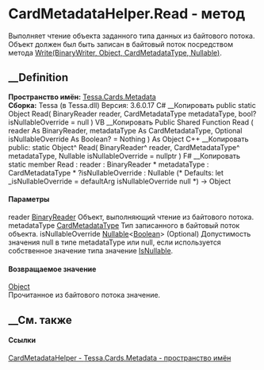 # CardMetadataHelper.Read - метод
Выполняет чтение объекта заданного типа данных из байтового потока. Объект
должен был быть записан в байтовый поток посредством метода
[Write(BinaryWriter, Object, CardMetadataType,
Nullable<Boolean>)](M_Tessa_Cards_Metadata_CardMetadataHelper_Write.htm).
## __Definition
 **Пространство имён:** [Tessa.Cards.Metadata](N_Tessa_Cards_Metadata.htm)  
 **Сборка:** Tessa (в Tessa.dll) Версия: 3.6.0.17
C# __Копировать
     public static Object Read(
    	BinaryReader reader,
    	CardMetadataType metadataType,
    	bool? isNullableOverride = null
    )
VB __Копировать
     Public Shared Function Read ( 
    	reader As BinaryReader,
    	metadataType As CardMetadataType,
    	Optional isNullableOverride As Boolean? = Nothing
    ) As Object
C++ __Копировать
     public:
    static Object^ Read(
    	BinaryReader^ reader, 
    	CardMetadataType^ metadataType, 
    	Nullable<bool> isNullableOverride = nullptr
    )
F# __Копировать
     static member Read : 
            reader : BinaryReader * 
            metadataType : CardMetadataType * 
            ?isNullableOverride : Nullable<bool> 
    (* Defaults:
            let _isNullableOverride = defaultArg isNullableOverride null
    *)
    -> Object 
#### Параметры
reader
[BinaryReader](https://learn.microsoft.com/dotnet/api/system.io.binaryreader)
    Объект, выполняющий чтение из байтового потока.
metadataType [CardMetadataType](T_Tessa_Cards_Metadata_CardMetadataType.htm)
    Тип записанного в байтовый поток объекта.
isNullableOverride
[Nullable](https://learn.microsoft.com/dotnet/api/system.nullable-1)<[Boolean](https://learn.microsoft.com/dotnet/api/system.boolean)>
(Optional)
     Допустимость значения null в типе metadataType или null, если используется собственное значение типа значение [IsNullable](P_Tessa_Cards_Metadata_CardMetadataType_IsNullable.htm). 
#### Возвращаемое значение
[Object](https://learn.microsoft.com/dotnet/api/system.object)  
Прочитанное из байтового потока значение.
##  __См. также
#### Ссылки
[CardMetadataHelper - ](T_Tessa_Cards_Metadata_CardMetadataHelper.htm)
[Tessa.Cards.Metadata - пространство имён](N_Tessa_Cards_Metadata.htm)
